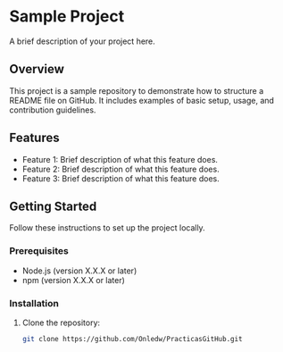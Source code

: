 # Sample Project

A brief description of your project here.

## Overview

This project is a sample repository to demonstrate how to structure a README file on GitHub. It includes examples of basic setup, usage, and contribution guidelines.

## Features

- Feature 1: Brief description of what this feature does.
- Feature 2: Brief description of what this feature does.
- Feature 3: Brief description of what this feature does.

## Getting Started

Follow these instructions to set up the project locally.

### Prerequisites

- Node.js (version X.X.X or later)
- npm (version X.X.X or later)

### Installation

1. Clone the repository:

   ```bash
   git clone https://github.com/Onledw/PracticasGitHub.git
